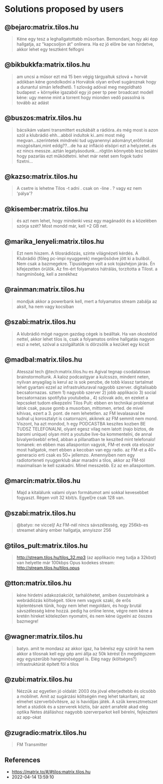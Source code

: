 # Solutions proposed by users

## @bejaro:matrix.tilos.hu

> Kéne egy tesz a leghallgatottabb műsorban.  Bemondani, hogy aki épp hallgatja, az "kapcsoljon át" onlinera.  Ha ez jó előre be van hirdetve, akkor lehet egy tesztként felfogni

## @bikbukkfa:matrix.tilos.hu

> am uncsi a műsor ezt má 15 ben végig tárgyaltuk
> szlová + horvát adókban kéne gondolkodni
> a Horvátok olyan erővel sugároznak hogy a dunantul simán lefedhető. 1 szlovág adóval meg megoldható budapest + környéke
> igazaból egy jó peer tp peer broadcast modell kéne: ugy menne mint a torrent hogy mionden vedő passolná is tovább az adást

## @buszos:matrix.tilos.hu

> bácsikám valami transmittert eszkábált a rádióra..és még most is azon szól a klubrádió
> ehh...abból indultok ki..ami most még megvan...szerintetek mindneki tud ugyanennyi adományt,erőforrást mozgósítani,mint eddg??...de ha  az infláció elsöpri ezt a helyzetet..és ez nincs messze..aztán legatyásodunk....rögtön  könnyebb lesz belátni hogy pazarlás ezt működtetni.
> lehet már netet sem fogok tudni fizetni...

## @kazso:matrix.tilos.hu

> A csetre is lehetne Tilos -t adni . csak on -line . ? vagy ez nem 'pálya'?

## @kisember:matrix.tilos.hu

> és azt nem lehet, hogy mindenki vesz egy magánadót és a közelében szórja szét?
> Most mondd már, kell +2 GB net.

## @marika_lenyeli:matrix.tilos.hu

> Ezt nem hiszem. A tilosrádiózás, szinte világnézeti kérdés. A Klubrádió (főleg pc-impi nyuggerek) megerősödve jött ki a buliból.
> Nem csak a bazmegekre. Típusidegen volt a sok tojáshéjon járás.
> Én kifejezetten örülök. Az fm-ért folyamatos hátrálás, torzította a Tilost.
> a hangminőség, kell a zenékhez

## @rainman:matrix.tilos.hu

> mondjuk akkor a powerbank kell, mert a folyamatos stream zabálja az aksit, ha nem vagy kocsiban

## @szabi:matrix.tilos.hu

> A klubrádió mögé nagyon gazdag cégek is beálltak.
> Ha van okostelód nettel, akkor lehet tilos is, csak a folyamatos online hallgatás nagyon eszi a netet, szóval a szolgáltatók is dörzsölik a kezüket egy kicsit

## @madbal:matrix.tilos.hu

> Atesszal tech @tech:matrix.tilos.hu es Agival tegnap csodalatosan brainstormoltunk.
> A kaloz podcastgyar a  kulcsszo, mindent neten, nyilvan anyagilag is kerul az is sok penzbe, de tobb klassz tartalmat lehet gyartani ezzel az infrastrukturaval
> nagyobb szerver. digitalisabb becsatornazas.
> sztem 1) nagyobb szerver 2) jobb applikacio 3) social becsatornazas spotifyba youtubeba , 4) szlovak ado, en ezeket a lepcsoket tudom elkepzelni
> Tilos Pult: ebben en technikai problemat latok csak, pause gomb a musorban, mittomen, erted. de mivel kihivas, ezert a 3. pont. de nem lehetetlen.
> az FM levalasaval be tudnal uj korosztalyt is csatornazni, akiknek az FM semmit nem mond. Viszont, ha azt mondod, h egy PODCASTBA keszites kozben BE TUDSZ TELEFONALNI, olyant egesz vilag nem latott (najo biztos, de baromi unique) 
> olyan mint a youtube live-ba kommentelni, de annal bivalyerösebb! erted, abban a pillanatban te keszited mint telefonalo!
> tomanek: en ebben mas allasponton vagyok, FM-et evek ota eloszor most hallgatok, mert ebben a kecoban van egy radio.
az FM-et a 40+ generacio erti csak es 50+ jellemzo. Amennyiben nem egy radiotorteneti nyuggerklub akar maradni a tilos, akkor az FM-töl maximalisan le kell szakadni. Minel messzebb. Ez az en allaspontom.

## @marcin:matrix.tilos.hu

> Majd a kitalálunk valami olyan formátumot ami sokkal kevesebbet fogyaszt. Régen volt 32 kbit/s. Egyel[re csak 128 van.

## @szabi:matrix.tilos.hu

> @batyo: ne viccelj! Az FM-nél nincs sávszélesség, egy 256kb-es streamet ahány ember hallgatja, annyiszor 256

## @tilos_pult:matrix.tilos.hu

> http://stream.tilos.hu/tilos_32.mp3
> (az applikacio meg tudja a 32kbst)
> van helyette már 100kbps Opus kodekes stream:
> http://stream.tilos.hu/tilos.opus

## @tton:matrix.tilos.hu

> kéne hirdetni adakozóakciót, tarhálóhetet, amiben összetolnánk a webrádiózás költségeit. tökre nem vagyok szaki, de erős kijelentésnek tűnik, hogy nem lehet megoldani, és hogy brutál sávszélesség kéne hozzá.
> pedig ha online lenne, végre nem kéne a kretén híreket kötelezően nyomatni, és nem kéne ügyelni az összes bazmegre!

## @wagner:matrix.tilos.hu

> batyo. amit te mondasz az akkor igaz, ha bérelsz egy szórót
> ha nem akkor a tilosnak kell egy gép ami állja az 50k kérést
> Én megelégszem egy egyszerűbb hangminőséggel is.  Elég nagy (költséges?) infrastruktúrát épített föl a tilos

## @zubi:matrix.tilos.hu

> Nézzük az egyetlen jó oldalát: 2003 óta jóval elterjedtebb és olcsóbb a mobilnet.
> Amit az sugárzási költségén meg lehet takarítani, az elmehet szerverbővítésre, az is havidíjas játék. A szűk keresztmetszet lehet a stúdiók és a szerverek köztis,  bár azért arrafelé akad elég optika
> Netes átálláshoz nagyobb szerverparkot kell bérelni, fejleszteni az app-okat

## @zugradio:matrix.tilos.hu

> FM Transmitter

## References

* https://matrix.to/#/#tilos:matrix.tilos.hu
* 2022-04-14 13:59:10
